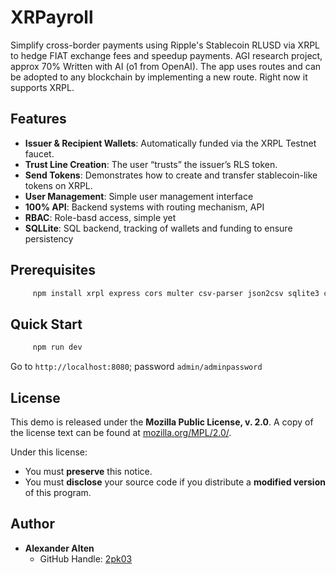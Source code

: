 # XRPayroll
Simplify cross-border payments using Ripple's Stablecoin RLUSD via XRPL to hedge FIAT exchange fees and speedup payments. AGI research project, approx 70% Written with AI (o1 from OpenAI).
The app uses routes and can be adopted to any blockchain by implementing a new route. Right now it supports XRPL.

## Features

- **Issuer & Recipient Wallets**: Automatically funded via the XRPL Testnet faucet.  
- **Trust Line Creation**: The user “trusts” the issuer’s RLS token.  
- **Send Tokens**: Demonstrates how to create and transfer stablecoin-like tokens on XRPL.  
- **User Management**: Simple user management interface 
- **100% API**: Backend systems with routing mechanism, API 
- **RBAC**: Role-basd access, simple yet
- **SQLLite**: SQL backend, tracking of wallets and funding to ensure persistency  

## Prerequisites
```bash
     npm install xrpl express cors multer csv-parser json2csv sqlite3 concurrently axios dotenv jsonwebtoken fs bcrypt jwt-decode express-validator vue-router@4 helmet morgan express-rate-limit express-sslify sequelize body-parser
```

## Quick Start
```bash
     npm run dev
```
 
 Go to ```http://localhost:8080```; password ```admin/adminpassword```

## License

This demo is released under the **Mozilla Public License, v. 2.0**. A copy of the license text can be found at [mozilla.org/MPL/2.0/](https://mozilla.org/MPL/2.0/).  

Under this license:

- You must **preserve** this notice.  
- You must **disclose** your source code if you distribute a **modified version** of this program.  

## Author

- **Alexander Alten**  
  - GitHub Handle: [2pk03](https://github.com/2pk03)  
